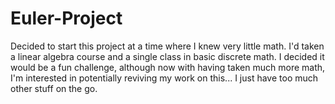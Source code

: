 # Euler-Project

Decided to start this project at a time where I knew very little math. I'd taken a linear algebra course and a single class in basic discrete math. I decided it would be a fun challenge, although now with having taken much more math, I'm interested in potentially reviving my work on this... I just have too much other stuff on the go.
